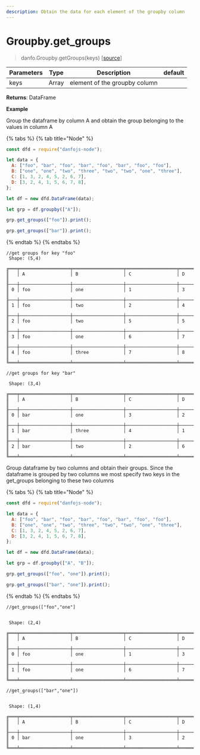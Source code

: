 ```yaml
---
description: Obtain the data for each element of the groupby column
---
```


# Groupby.get_groups

> danfo.Groupby.getGroups(keys) \[[source](https://github.com/javascriptdata/danfojs/blob/master/src/danfojs-base/aggregators/groupby.ts#L524)]

| Parameters | Type  | Description                   | default |
| ---------- | ----- | ----------------------------- | ------- |
| keys       | Array | element of the groupby column |         |

**Returns**: DataFrame

**Example**

Group the dataframe by column A and obtain the group belonging to the values in column A

{% tabs %}
{% tab title="Node" %}

```javascript
const dfd = require("danfojs-node");

let data = {
  A: ["foo", "bar", "foo", "bar", "foo", "bar", "foo", "foo"],
  B: ["one", "one", "two", "three", "two", "two", "one", "three"],
  C: [1, 3, 2, 4, 5, 2, 6, 7],
  D: [3, 2, 4, 1, 5, 6, 7, 8],
};

let df = new dfd.DataFrame(data);

let grp = df.groupby(["A"]);

grp.get_groups(["foo"]).print();

grp.get_groups(["bar"]).print();
```

{% endtab %}
{% endtabs %}

```
//get groups for key "foo"
 Shape: (5,4)

╔═══╤═══════════════════╤═══════════════════╤═══════════════════╤═══════════════════╗
║   │ A                 │ B                 │ C                 │ D                 ║
╟───┼───────────────────┼───────────────────┼───────────────────┼───────────────────╢
║ 0 │ foo               │ one               │ 1                 │ 3                 ║
╟───┼───────────────────┼───────────────────┼───────────────────┼───────────────────╢
║ 1 │ foo               │ two               │ 2                 │ 4                 ║
╟───┼───────────────────┼───────────────────┼───────────────────┼───────────────────╢
║ 2 │ foo               │ two               │ 5                 │ 5                 ║
╟───┼───────────────────┼───────────────────┼───────────────────┼───────────────────╢
║ 3 │ foo               │ one               │ 6                 │ 7                 ║
╟───┼───────────────────┼───────────────────┼───────────────────┼───────────────────╢
║ 4 │ foo               │ three             │ 7                 │ 8                 ║
╚═══╧═══════════════════╧═══════════════════╧═══════════════════╧═══════════════════╝

//get groups for key "bar"

 Shape: (3,4)

╔═══╤═══════════════════╤═══════════════════╤═══════════════════╤═══════════════════╗
║   │ A                 │ B                 │ C                 │ D                 ║
╟───┼───────────────────┼───────────────────┼───────────────────┼───────────────────╢
║ 0 │ bar               │ one               │ 3                 │ 2                 ║
╟───┼───────────────────┼───────────────────┼───────────────────┼───────────────────╢
║ 1 │ bar               │ three             │ 4                 │ 1                 ║
╟───┼───────────────────┼───────────────────┼───────────────────┼───────────────────╢
║ 2 │ bar               │ two               │ 2                 │ 6                 ║
╚═══╧═══════════════════╧═══════════════════╧═══════════════════╧═══════════════════╝
```

Group dataframe by two columns and obtain their groups. Since the dataframe is grouped by two columns we most specify two keys in the get_groups belonging to these two columns

{% tabs %}
{% tab title="Node" %}

```javascript
const dfd = require("danfojs-node");

let data = {
  A: ["foo", "bar", "foo", "bar", "foo", "bar", "foo", "foo"],
  B: ["one", "one", "two", "three", "two", "two", "one", "three"],
  C: [1, 3, 2, 4, 5, 2, 6, 7],
  D: [3, 2, 4, 1, 5, 6, 7, 8],
};

let df = new dfd.DataFrame(data);

let grp = df.groupby(["A", "B"]);

grp.get_groups(["foo", "one"]).print();

grp.get_groups(["bar", "one"]).print();
```

{% endtab %}
{% endtabs %}

```
//get_groups(["foo","one"]


 Shape: (2,4)

╔═══╤═══════════════════╤═══════════════════╤═══════════════════╤═══════════════════╗
║   │ A                 │ B                 │ C                 │ D                 ║
╟───┼───────────────────┼───────────────────┼───────────────────┼───────────────────╢
║ 0 │ foo               │ one               │ 1                 │ 3                 ║
╟───┼───────────────────┼───────────────────┼───────────────────┼───────────────────╢
║ 1 │ foo               │ one               │ 6                 │ 7                 ║
╚═══╧═══════════════════╧═══════════════════╧═══════════════════╧═══════════════════╝

//get_groups(["bar","one"])


 Shape: (1,4)

╔═══╤═══════════════════╤═══════════════════╤═══════════════════╤═══════════════════╗
║   │ A                 │ B                 │ C                 │ D                 ║
╟───┼───────────────────┼───────────────────┼───────────────────┼───────────────────╢
║ 0 │ bar               │ one               │ 3                 │ 2                 ║
╚═══╧═══════════════════╧═══════════════════╧═══════════════════╧═══════════════════╝
```

